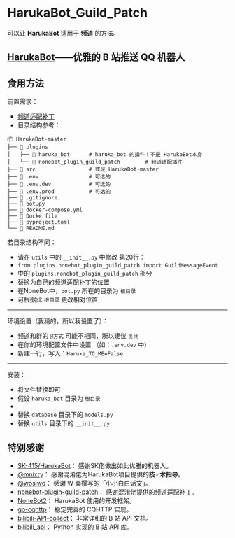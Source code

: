 # HarukaBot_Guild_Patch
可以让 **HarukaBot** 适用于 **频道** 的方法。

## [HarukaBot](https://haruka-bot.sk415.icu)——优雅的 B 站推送 QQ 机器人

## 食用方法
前置需求：  
  - [频道适配补丁](https://github.com/mnixry/nonebot-plugin-guild-patch)
  - 目录结构参考：
```
📦 HarukaBot-master
├── 📂 plugins
│   ├── 📂 haruka_bot      # haruka_bot 的插件！不是 HarukaBot本身 
│   └── 📂 nonebot_plugin_guild_patch        # 频道适配插件
├── 📂 src                 # 或是 HarukaBot-master
├── 📜 .env                # 可选的
├── 📜 .env.dev            # 可选的
├── 📜 .env.prod           # 可选的
├── 📜 .gitignore
├── 📜 bot.py
├── 📜 docker-compose.yml
├── 📜 Dockerfile
├── 📜 pyproject.toml
└── 📜 README.md
```
若目录结构不同：
- 请在 `utils` 中的 `__init__.py` 中修改 第20行：  
- `from plugins.nonebot_plugin_guild_patch import GuildMessageEvent`  
- 中的 `plugins.nonebot_plugin_guild_patch` 部分  
- 替换为自己的频道适配补丁的位置  
- 在NoneBot中，`bot.py` 所在的目录为 `根目录`  
- 可根据此 `根目录` 更改相对位置
---
环境设置（我猜的，所以我设置了）：  
  - 频道和群的 `@方式` 可能不相同，所以建议 `关闭`  
  - 在你的环境配置文件中设置 （如：`.env.dev` 中）  
  - 新建一行，写入：`Haruka_TO_ME=False`
---
安装：
- 将文件替换即可  
- 假设 `haruka_bot` 目录为 `根目录`
- 
- 替换 `database` 目录下的 `models.py`  
- 替换 `utils` 目录下的 `__init__.py`

## 特别感谢

- [SK-415/HarukaBot](https://github.com/SK-415/HarukaBot)： 感谢SK佬做出如此优雅的机器人。
- [@mnixry](https://github.com/mnixry)： 感谢混淆佬为HarukaBot项目提供的**技♂术指导**。
- [@wosiwq](https://github.com/wosiwq)： 感谢 W 桑撰写的「小小白白话文」。
- [nonebot-plugin-guild-patch](https://github.com/mnixry/nonebot-plugin-guild-patch)： 感谢混淆佬提供的频道适配补丁。
- [NoneBot2](https://github.com/nonebot/nonebot2)： HarukaBot 使用的开发框架。
- [go-cqhttp](https://github.com/Mrs4s/go-cqhttp)： 稳定完善的 CQHTTP 实现。
- [bilibili-API-collect](https://github.com/SocialSisterYi/bilibili-API-collect)： 非常详细的 B 站 API 文档。
- [bilibili_api](https://github.com/Passkou/bilibili_api)： Python 实现的 B 站 API 库。
